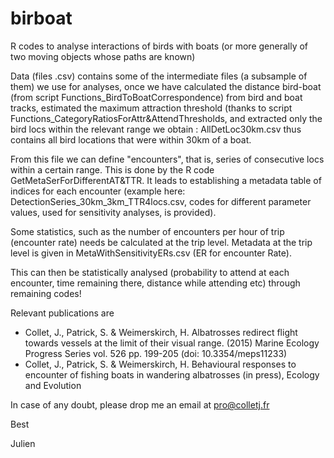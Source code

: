 # birboat
R codes to analyse interactions of birds with boats (or more generally of two moving objects whose paths are known)

Data (files .csv) contains some of the intermediate files (a subsample of them) we use for analyses, once we have calculated the distance bird-boat (from script Functions_BirdToBoatCorrespondence) from bird and boat tracks,
estimated the maximum attraction threshold (thanks to script Functions_CategoryRatiosForAttr&AttendThresholds, and extracted only the bird locs within the relevant range we obtain : AllDetLoc30km.csv thus contains all bird locations that were within 30km of a boat.

From this file we can define "encounters", that is, series of consecutive locs within a certain range. This is done by the R code GetMetaSerForDifferentAT&TTR. It leads to establishing a metadata table of indices for each encounter (example here: DetectionSeries_30km_3km_TTR4locs.csv, codes for different parameter values, used for sensitivity analyses, is provided).

Some statistics, such as the number of encounters per hour of trip (encounter rate) needs be calculated at the trip level. Metadata at the trip level is given in MetaWithSensitivityERs.csv (ER for encounter Rate).

This can then be statistically analysed (probability to attend at each encounter, time remaining there, distance while attending etc) through remaining codes!

Relevant publications are 
  - Collet, J., Patrick, S. & Weimerskirch, H. Albatrosses redirect flight towards vessels at the limit of their visual range. (2015) Marine Ecology Progress Series vol. 526 pp. 199-205 (doi: 10.3354/meps11233)
  - Collet, J., Patrick, S. & Weimerskirch, H. Behavioural responses to encounter of fishing boats in wandering albatrosses
 (in press), Ecology and Evolution

In case of any doubt, please drop me an email at pro@colletj.fr

Best

Julien

